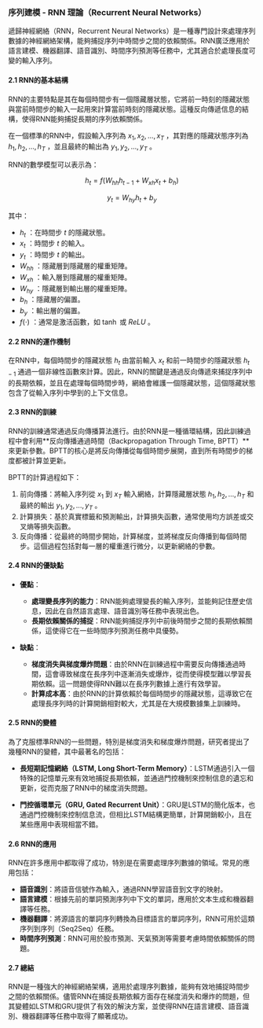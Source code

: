 ### 序列建模 - RNN 理論（Recurrent Neural Networks）

遞歸神經網絡（RNN，Recurrent Neural Networks）是一種專門設計來處理序列數據的神經網絡架構，能夠捕捉序列中時間步之間的依賴關係。RNN廣泛應用於語言建模、機器翻譯、語音識別、時間序列預測等任務中，尤其適合於處理長度可變的輸入序列。

#### 2.1 RNN的基本結構

RNN的主要特點是其在每個時間步有一個隱藏層狀態，它將前一時刻的隱藏狀態與當前時間步的輸入一起用來計算當前時刻的隱藏狀態。這種反向傳遞信息的結構，使得RNN能夠捕捉長期的序列依賴關係。

在一個標準的RNN中，假設輸入序列為  $`x_1, x_2, ..., x_T`$ ，其對應的隱藏狀態序列為  $`h_1, h_2, ..., h_T`$ ，並且最終的輸出為  $`y_1, y_2, ..., y_T`$ 。

RNN的數學模型可以表示為：


```math
h_t = f(W_{hh} h_{t-1} + W_{xh} x_t + b_h)
```


```math
y_t = W_{hy} h_t + b_y
```


其中：

-  $`h_t`$ ：在時間步  $`t`$  的隱藏狀態。
-  $`x_t`$ ：時間步  $`t`$  的輸入。
-  $`y_t`$ ：時間步  $`t`$  的輸出。
-  $`W_{hh}`$ ：隱藏層到隱藏層的權重矩陣。
-  $`W_{xh}`$ ：輸入層到隱藏層的權重矩陣。
-  $`W_{hy}`$ ：隱藏層到輸出層的權重矩陣。
-  $`b_h`$ ：隱藏層的偏置。
-  $`b_y`$ ：輸出層的偏置。
-  $`f(\cdot)`$ ：通常是激活函數，如  $`\tanh`$  或  $`ReLU`$ 。

#### 2.2 RNN的運作機制

在RNN中，每個時間步的隱藏狀態  $`h_t`$  由當前輸入  $`x_t`$  和前一時間步的隱藏狀態  $`h_{t-1}`$  通過一個非線性函數來計算。因此，RNN的關鍵是通過反向傳遞來捕捉序列中的長期依賴，並且在處理每個時間步時，網絡會維護一個隱藏狀態，這個隱藏狀態包含了從輸入序列中學到的上下文信息。

#### 2.3 RNN的訓練

RNN的訓練通常通過反向傳播算法進行。由於RNN是一種循環結構，因此訓練過程中會利用**反向傳播通過時間（Backpropagation Through Time, BPTT）**來更新參數。BPTT的核心是將反向傳播從每個時間步展開，直到所有時間步的梯度都被計算並更新。

BPTT的計算過程如下：

1. 前向傳播：將輸入序列從  $`x_1`$  到  $`x_T`$  輸入網絡，計算隱藏層狀態  $`h_1, h_2, ..., h_T`$  和最終的輸出  $`y_1, y_2, ..., y_T`$ 。
2. 計算損失：基於真實標籤和預測輸出，計算損失函數，通常使用均方誤差或交叉熵等損失函數。
3. 反向傳播：從最終的時間步開始，計算梯度，並將梯度反向傳播到每個時間步。這個過程包括對每一層的權重進行微分，以更新網絡的參數。

#### 2.4 RNN的優缺點

- **優點**：
  - **處理變長序列的能力**：RNN能夠處理變長的輸入序列，並能夠記住歷史信息，因此在自然語言處理、語音識別等任務中表現出色。
  - **長期依賴關係的捕捉**：RNN能夠捕捉序列中前後時間步之間的長期依賴關係，這使得它在一些時間序列預測任務中具優勢。

- **缺點**：
  - **梯度消失與梯度爆炸問題**：由於RNN在訓練過程中需要反向傳播通過時間，這會導致梯度在長序列中逐漸消失或爆炸，從而使得模型難以學習長期依賴。這一問題使得RNN難以在長序列數據上進行有效學習。
  - **計算成本高**：由於RNN的計算依賴於每個時間步的隱藏狀態，這導致它在處理長序列時的計算開銷相對較大，尤其是在大規模數據集上訓練時。

#### 2.5 RNN的變體

為了克服標準RNN的一些問題，特別是梯度消失和梯度爆炸問題，研究者提出了幾種RNN的變體，其中最著名的包括：

- **長短期記憶網絡（LSTM, Long Short-Term Memory）**：LSTM通過引入一個特殊的記憶單元來有效地捕捉長期依賴，並通過門控機制來控制信息的遺忘和更新，從而克服了RNN中的梯度消失問題。
  
- **門控循環單元（GRU, Gated Recurrent Unit）**：GRU是LSTM的簡化版本，也通過門控機制來控制信息流，但相比LSTM結構更簡單，計算開銷較小，且在某些應用中表現相當不錯。

#### 2.6 RNN的應用

RNN在許多應用中都取得了成功，特別是在需要處理序列數據的領域。常見的應用包括：

- **語音識別**：將語音信號作為輸入，通過RNN學習語音到文字的映射。
- **語言建模**：根據先前的單詞預測序列中下文的單詞，應用於文本生成和機器翻譯等任務。
- **機器翻譯**：將源語言的單詞序列轉換為目標語言的單詞序列，RNN可用於這類序列到序列（Seq2Seq）任務。
- **時間序列預測**：RNN可用於股市預測、天氣預測等需要考慮時間依賴關係的問題。

#### 2.7 總結

RNN是一種強大的神經網絡架構，適用於處理序列數據，能夠有效地捕捉時間步之間的依賴關係。儘管RNN在捕捉長期依賴方面存在梯度消失和爆炸的問題，但其變體如LSTM和GRU提供了有效的解決方案，並使得RNN在語言建模、語音識別、機器翻譯等任務中取得了顯著成功。